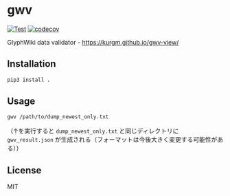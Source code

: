 # gwv

[![Test](https://github.com/kurgm/gwv/actions/workflows/test.yml/badge.svg)](https://github.com/kurgm/gwv/actions/workflows/test.yml)
[![codecov](https://codecov.io/gh/kurgm/gwv/branch/master/graph/badge.svg)](https://codecov.io/gh/kurgm/gwv)

GlyphWiki data validator - https://kurgm.github.io/gwv-view/


## Installation

```sh
pip3 install .
```


## Usage

```sh
gwv /path/to/dump_newest_only.txt
```

（↑を実行すると `dump_newest_only.txt` と同じディレクトリに `gwv_result.json` が生成される（フォーマットは今後大きく変更する可能性がある））


## License

MIT
